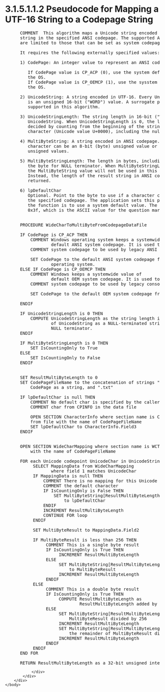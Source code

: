 <html dir="LTR" xmlns:mshelp="http://msdn.microsoft.com/mshelp" xmlns:ddue="http://ddue.schemas.microsoft.com/authoring/2003/5" xmlns:xlink="http://www.w3.org/1999/xlink" xmlns:tool="http://www.microsoft.com/tooltip">
    <head>
        <meta http-equiv="Content-Type" content="text/html; CHARSET=utf-8"></meta>
        <meta name="save" content="history"></meta>
        <title>3.1.5.1.1.2 Pseudocode for Mapping a UTF-16 String to a Codepage String</title>
        <xml>
            <mshelp:toctitle title="3.1.5.1.1.2 Pseudocode for Mapping a UTF-16 String to a Codepage String"></mshelp:toctitle>
            <mshelp:rltitle title="[MS-UCODEREF]: Pseudocode for Mapping a UTF-16 String to a Codepage String"></mshelp:rltitle>
            <mshelp:keyword index="A" term="5b099932-364d-4ab4-8f41-3d0c8d69b463"></mshelp:keyword>
            <mshelp:attr name="DCSext.ContentType" value="open specification"></mshelp:attr>
            <mshelp:attr name="AssetID" value="5b099932-364d-4ab4-8f41-3d0c8d69b463"></mshelp:attr>
            <mshelp:attr name="TopicType" value="kbRef"></mshelp:attr>
            <mshelp:attr name="DCSext.Title" value="[MS-UCODEREF]: Pseudocode for Mapping a UTF-16 String to a Codepage String" />
        </xml>
    </head>
    <body>
        <div id="header">
            <h1 class="heading">3.1.5.1.1.2 Pseudocode for Mapping a UTF-16 String to a Codepage String</h1>
        </div>
        <div id="mainSection">
            <div id="mainBody">
                <div id="allHistory" class="saveHistory"></div>
                <div id="sectionSection0" class="section" name="collapseableSection">
                    

<dl>
<dd>
<div><pre> COMMENT  This algorithm maps a Unicode string encoded in UTF-16 to a 
 string in the specified ANSI codepage. The supported ANSI codepages 
 are limited to those that can be set as system codepage.  
  
 It requires the following externally specified values:
  
 1) CodePage: An integer value to represent an ANSI codepage value.
  
    If CodePage value is CP_ACP (0), use the system default ANSI codepage from 
    the OS.
    If CodePage value is CP_OEMCP (1), use the sysstem default OEM codepage from 
    the OS.
  
 2) UnicodeString: A string encoded in UTF-16. Every Unicode code point 
    is an unsigned 16-bit (&quot;WORD&quot;) value. A surrogate pair is not 
    supported in this algorithm.
  
 3) UnicodeStringLength: The string length in 16-bit (&quot;WORD&quot;) unit for 
    UnicodeString. When UnicodeStringLength is 0, the length is 
    decided by counting from the beginning of the string to a NULL 
    character (Unicode value U+0000), including the null character.
  
 4) MultiByteString: A string encoded in ANSI codepage. Every 
    character can be an 8-bit (byte) unsigned value or two 8-bit
    unsigned values.
  
 5) MultiByteStringLength: The length in bytes, including
    the byte for NULL terminator. When MultiByteStringLength is 0, 
    the MultiByteString value will not be used in this algorithm.
    Instead, the length of the result string in ANSI codepage will be
    returned.
  
 6) lpDefaultChar
    Optional. Point to the byte to use if a character cannot be represented in  
    the specified codepage. The application sets this parameter to NULL if 
    the function is to use a system default value. The common default value is
    0x3f, which is the ASCII value for the question mark.
  
  
 PROCEDURE WideCharToMultiByteFromCodepageDataFile
  
 IF CodePage is CP_ACP THEN
     COMMENT Windows operating system keeps a systemwide value of 
             default ANSI system codepage. It is used to provide a default
     COMMENT system codepage to be used by legacy ANSI application.
             
     SET CodePage to the default ANSI system codepage from the Windows 
             operating system.
 ELSE IF CodePage is CP_OEMCP THEN
     COMMENT Windows keeps a systemwide value of 
             default OEM system codepage. It is used to provide a default
     COMMENT system codepage to be used by legacy console application.
             
     SET CodePage to the default OEM system codepage from Windows. 
  
 ENDIF
  
 IF UnicodeStringLength is 0 THEN
     COMPUTE UnicodeStringLength as the string length in 16-bit units 
             of UnicodeString as a NULL-terminated string, including
             NULL terminator.
 ENDIF
  
 IF MultiByteStringLength is 0 THEN
     SET IsCountingOnly to True
 ELSE
     SET IsCountingOnly to False
 ENDIF
  
  
 SET ResultMultiByteLength to 0
 SET CodePageFileName to the concatenation of strings &quot;Bestfit&quot;, 
     CodePage as a string, and &quot;.txt&quot;
  
 IF lpDefaultChar is null THEN
     COMMENT No default char is specified by the caller. Read the default
     COMMENT char from CPINFO in the data file
  
     OPEN SECTION CharacterInfo where section name is CPINFO 
     from file with the name of CodePageFileName
     SET lpDefaultChar to CharacterInfo.Field3
 ENDIF
  
  
 OPEN SECTION WideCharMapping where section name is WCTABLE from file 
     with the name of CodePageFileName
  
 FOR each Unicode codepoint UnicodeChar in UnicodeString
      SELECT MappingData from WideCharMapping
             where field 1 matches UnicodeChar
      IF MappingData is null THEN
          COMMENT There is no mapping for this Unicode character, use
          COMMENT the default character
          IF IsCountingOnly is False THEN
              SET MultiByteString[ResultMultiByteLength]
                  to lpDefaultChar
          ENDIF
          INCREMENT ResultMultiByteLength
          CONTINUE FOR loop
      ENDIF
  
      SET MultiByteResult to MappingData.Field2
  
      IF MultiByteResult is less than 256 THEN
           COMMENT This is a single byte result
           IF IsCountingOnly is True THEN
                INCREMENT ResultMultiByteLength
           ELSE
                SET MultiByteString[ResultMultiByteLength]
                    to MultiByteResult
                INCREMENT ResultMultiByteLength
           ENDIF
      ELSE   
           COMMENT This is a double byte result
           IF IsCountingOnly is True THEN
                COMPUTE ResultMultiByteLength as 
                        ResultMultiByteLength added by 2
           ELSE
                SET MultiByteString[ResultMultiByteLength] to
                    MultiByteResult divided by 256
                INCREMENT ResultMultiByteLength
                SET MultiByteString[ResultMultiByteLength] to
                    the remainder of MultiByteResult divided by 256
                INCREMENT ResultMultiByteLength
           ENDIF
      ENDIF
 END FOR
  
 RETURN ResultMultiByteLength as a 32-bit unsigned integer
</pre></div>
</dd></dl>


                </div>
            </div>
        </div>
    </body>
</html>